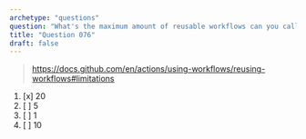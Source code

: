 ```yaml
---
archetype: "questions"
question: "What's the maximum amount of reusable workflows can you call from a single workflow file? "
title: "Question 076"
draft: false
---
```



> https://docs.github.com/en/actions/using-workflows/reusing-workflows#limitations
1. [x] 20
1. [ ] 5
1. [ ] 1
1. [ ] 10
